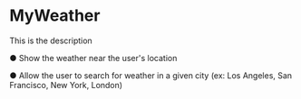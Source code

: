 # MyWeather
This is the description

● Show the weather near the user's location

● Allow the user to search for weather in a given city (ex: Los Angeles, San Francisco, New York,
London)
